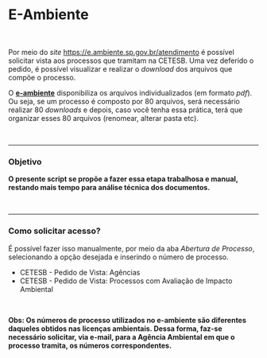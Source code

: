 # E-Ambiente

<br>

Por meio do _site_ https://e.ambiente.sp.gov.br/atendimento é possível solicitar vista aos processos que tramitam na CETESB. Uma vez deferido o pedido, é possível visualizar e realizar o _download_ dos arquivos que compõe o processo.

O [**e-ambiente**](https://e.ambiente.sp.gov.br/atendimento/) disponibiliza os arquivos individualizados (em formato _pdf_). Ou seja, se um processo é composto por 80 arquivos, será necessário realizar 80 _downloads_ e depois, caso você tenha essa prática, terá que organizar esses 80 arquivos (renomear, alterar pasta etc).

<br>

---

### Objetivo

**O presente script se propõe a fazer essa etapa trabalhosa e manual, restando mais tempo para análise técnica dos documentos.**

<br>

---

### Como solicitar acesso?

É possível fazer isso manualmente, por meio da aba _Abertura de Processo_, selecionando a opção desejada e inserindo o número de processo.

- CETESB - Pedido de Vista: Agências
- CETESB - Pedido de Vista: Processos com Avaliação de Impacto Ambiental

<br>

**Obs: Os números de processo utilizados no e-ambiente são diferentes daqueles obtidos nas licenças ambientais. Dessa forma, faz-se necessário solicitar, via e-mail, para a Agência Ambiental em que o processo tramita, os números correspondentes.**
